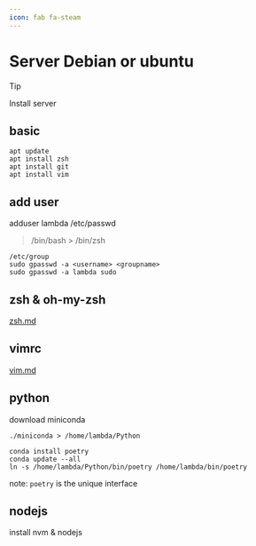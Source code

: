 ```yaml
---
icon: fab fa-steam
---
```


# Server Debian or ubuntu

> [!TIP]
> Install server

## basic

```
apt update
apt install zsh
apt install git
apt install vim
```

## add user

adduser lambda
/etc/passwd
> /bin/bash > /bin/zsh

```
/etc/group
sudo gpasswd -a <username> <groupname>
sudo gpasswd -a lambda sudo
```

## zsh & oh-my-zsh

[zsh.md](/lambda/zsh.md)

## vimrc

[vim.md](/lambda/vi.md)

## python

download miniconda

```shell
./miniconda > /home/lambda/Python

conda install poetry
conda update --all
ln -s /home/lambda/Python/bin/poetry /home/lambda/bin/poetry
```

note: `poetry` is the unique interface

## nodejs

install nvm & nodejs

